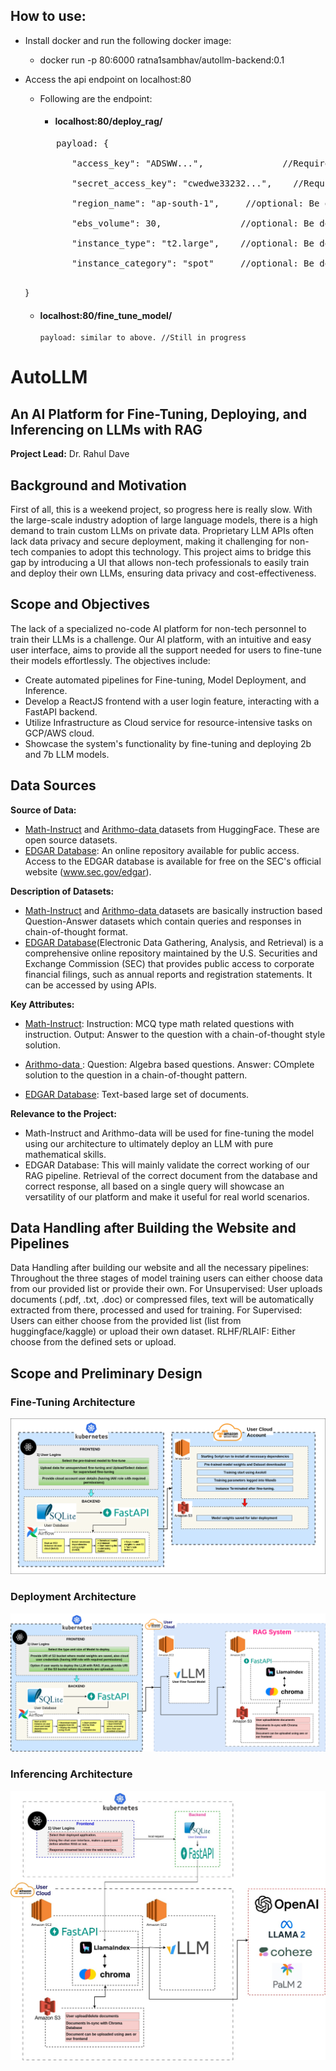 ## How to use:

- Install docker and run the following docker image:
   - docker run -p 80:6000 ratna1sambhav/autollm-backend:0.1
- Access the api endpoint on localhost:80
  - Following are the endpoint:
    - #### localhost:80/deploy_rag/ <br />
    <pre>
       payload: { <br>
          "access_key": "ADSWW...",               //Required: IAM Role with access to ec2 instance  <br />
          "secret_access_key": "cwedwe33232...",    //Required: IAM Role with access to ec2 instance  <br />
          "region_name": "ap-south-1",     //optional: Be default: ap-south-1, Options: [//any regions of aws]  <br />
          "ebs_volume": 30,               //optional: Be default: 30GB, Options: [//Any value, based on how large the data you have]  <br />
          "instance_type": "t2.large",    //optional: Be default: t2.large (8GB RAM), Options: [//all aws ec2 instance types, choose larger based on the size of embedding model]  <br />
          "instance_category": "spot"     //optional: Be default: spot, Options: ["on-demand", "spot"]  <br />
   }
  </pre>

    - #### localhost:80/fine_tune_model/  <br />
          payload: similar to above. //Still in progress

# AutoLLM

## An AI Platform for Fine-Tuning, Deploying, and Inferencing on LLMs with RAG

**Project Lead:** Dr. Rahul Dave

## Background and Motivation
First of all, this is a weekend project, so progress here is really slow. 
With the large-scale industry adoption of large language models, there is a high demand to train custom LLMs on private data. Proprietary LLM APIs often lack data privacy and secure deployment, making it challenging for non-tech companies to adopt this technology. This project aims to bridge this gap by introducing a UI that allows non-tech professionals to easily train and deploy their own LLMs, ensuring data privacy and cost-effectiveness.

## Scope and Objectives

The lack of a specialized no-code AI platform for non-tech personnel to train their LLMs is a challenge. Our AI platform, with an intuitive and easy user interface, aims to provide all the support needed for users to fine-tune their models effortlessly. The objectives include:

- Create automated pipelines for Fine-tuning, Model Deployment, and Inference.
- Develop a ReactJS frontend with a user login feature, interacting with a FastAPI backend.
- Utilize Infrastructure as Cloud service for resource-intensive tasks on GCP/AWS cloud.
- Showcase the system's functionality by fine-tuning and deploying 2b and 7b LLM models.

## Data Sources

**Source of Data:**
- <a href=https://huggingface.co/datasets/TIGER-Lab/MathInstruct>Math-Instruct</a> and <a href=https://huggingface.co/datasets/akjindal53244/Arithmo-Data>Arithmo-data  </a> datasets from HuggingFace. These are open source datasets.
- <a href=https://www.sec.gov/edgar/search/>EDGAR Database</a>: An online repository available for public access. Access to the EDGAR database is available for free on the SEC's official website (www.sec.gov/edgar).

**Description of Datasets:**
- <a href=https://huggingface.co/datasets/TIGER-Lab/MathInstruct>Math-Instruct</a> and <a href=https://huggingface.co/datasets/akjindal53244/Arithmo-Data>Arithmo-data  </a> datasets are basically instruction based Question-Answer datasets which contain queries and responses in chain-of-thought format.
- <a href=https://www.sec.gov/edgar/search/>EDGAR Database</a>(Electronic Data Gathering, Analysis, and Retrieval) is a comprehensive online repository maintained by the U.S. Securities and Exchange Commission (SEC) that provides public access to corporate financial filings, such as annual reports and registration statements. It can be accessed by using APIs.

**Key Attributes:**
- <a href=https://huggingface.co/datasets/TIGER-Lab/MathInstruct>Math-Instruct</a>:
  Instruction: MCQ type math related questions with instruction. 
  Output: Answer to the question with a chain-of-thought style solution.

- <a href=https://huggingface.co/datasets/akjindal53244/Arithmo-Data>Arithmo-data  </a>:
  Question: Algebra based questions.
  Answer: COmplete solution to the question in a chain-of-thought pattern.

- <a href=https://www.sec.gov/edgar/search/>EDGAR Database</a>:
  Text-based large set of documents.

**Relevance to the Project:**
- Math-Instruct and Arithmo-data will be used for fine-tuning the model using our architecture to ultimately deploy an LLM with pure mathematical skills.
- EDGAR Database: This will mainly validate the correct working of our RAG pipeline. Retrieval of the correct document from the database and correct response, all based on a single query will showcase an versatility of our platform and make it useful for real world scenarios.

## Data Handling after Building the Website and Pipelines

  Data Handling after building our website and all the necessary pipelines:
  Throughout the three stages of model training users can either choose data from our provided list or provide their own.
  For Unsupervised: User uploads documents (.pdf, .txt, .doc) or compressed files, text will be automatically extracted from there, processed and used for training.
  For Supervised: Users can either choose from the provided list (list from huggingface/kaggle) or upload their own dataset. 
  RLHF/RLAIF: Either choose from the defined sets or upload.


## Scope and Preliminary Design

### Fine-Tuning Architecture
![Screenshot](fine_tuning_pipeline.png)

### Deployment Architecture
![Screenshot](deployment_pipeline.png)

### Inferencing Architecture
![Screenshot](inference_pipeline.jpg)

